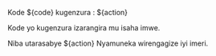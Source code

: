 Kode ${code} kugenzura : ${action}

Kode yo kugenzura izarangira mu isaha imwe.

Niba utarasabye ${action} Nyamuneka wirengagize iyi imeri.
